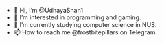 - 👋 Hi, I’m @UdhayaShan1
- 👀 I’m interested in programming and gaming.
- 🌱 I’m currently studying computer science in NUS.
- 📫 How to reach me @frostbitepillars on Telegram.

<!---
UdhayaShan1/UdhayaShan1 is a ✨ special ✨ repository because its `README.md` (this file) appears on your GitHub profile.
You can click the Preview link to take a look at your changes.
--->
